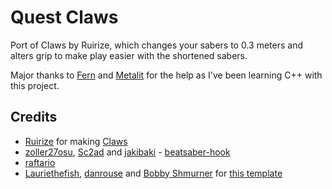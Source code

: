 # Quest Claws
Port of Claws by Ruirize, which changes your sabers to 0.3 meters
and alters grip to make play easier with the shortened sabers.

Major thanks to [Fern](https://github.com/fernthedev) and [Metalit](https://github.com/metalit) for the help as I've been learning
C++ with this project.

## Credits

* [Ruirize](https://github.com/SteffanDonal) for making [Claws](https://github.com/SteffanDonal/BeatSaber-Claws)
* [zoller27osu](https://github.com/zoller27osu), [Sc2ad](https://github.com/Sc2ad) and [jakibaki](https://github.com/jakibaki) - [beatsaber-hook](https://github.com/sc2ad/beatsaber-hook)
* [raftario](https://github.com/raftario)
* [Lauriethefish](https://github.com/Lauriethefish), [danrouse](https://github.com/danrouse) and [Bobby Shmurner](https://github.com/BobbyShmurner) for [this template](https://github.com/Lauriethefish/quest-mod-template)
